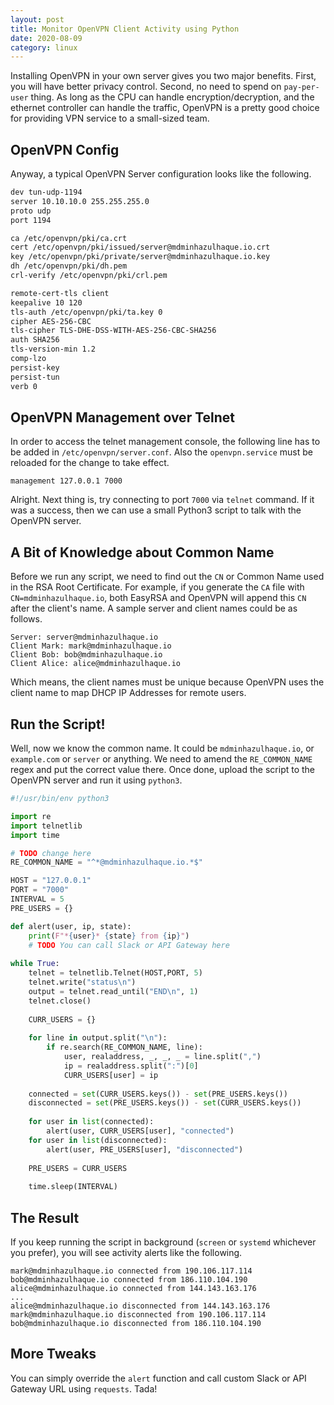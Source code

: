 ```yaml
---
layout: post
title: Monitor OpenVPN Client Activity using Python
date: 2020-08-09
category: linux
---
```

Installing OpenVPN in your own server gives you two major benefits. First, you will have better privacy control. Second, no need to spend on `pay-per-user` thing. As long as the CPU can handle encryption/decryption, and the ethernet controller can handle the traffic, OpenVPN is a pretty good choice for providing VPN service to a small-sized team.

## OpenVPN Config

Anyway, a typical OpenVPN Server configuration looks like the following.

```bash
dev tun-udp-1194
server 10.10.10.0 255.255.255.0
proto udp
port 1194

ca /etc/openvpn/pki/ca.crt
cert /etc/openvpn/pki/issued/server@mdminhazulhaque.io.crt
key /etc/openvpn/pki/private/server@mdminhazulhaque.io.key
dh /etc/openvpn/pki/dh.pem
crl-verify /etc/openvpn/pki/crl.pem

remote-cert-tls client
keepalive 10 120
tls-auth /etc/openvpn/pki/ta.key 0
cipher AES-256-CBC
tls-cipher TLS-DHE-DSS-WITH-AES-256-CBC-SHA256
auth SHA256
tls-version-min 1.2
comp-lzo
persist-key
persist-tun
verb 0
```

## OpenVPN Management over Telnet

In order to access the telnet management console, the following line has to be added in `/etc/openvpn/server.conf`. Also the `openvpn.service` must be reloaded for the change to take effect.

```
management 127.0.0.1 7000
```

Alright. Next thing is, try connecting to port `7000` via `telnet` command. If it was a success, then we can use a small Python3 script to talk with the OpenVPN server.

## A Bit of Knowledge about Common Name

Before we run any script, we need to find out the `CN` or Common Name used in the RSA Root Certificate. For example, if you generate the `CA` file with `CN=mdminhazulhaque.io`, both EasyRSA and OpenVPN will append this `CN` after the client's name. A sample server and client names could be as follows.

```
Server: server@mdminhazulhaque.io
Client Mark: mark@mdminhazulhaque.io
Client Bob: bob@mdminhazulhaque.io
Client Alice: alice@mdminhazulhaque.io
```

Which means, the client names must be unique because OpenVPN uses the client name to map DHCP IP Addresses for remote users.


## Run the Script!

Well, now we know the common name. It could be `mdminhazulhaque.io`, or `example.com` or `server` or anything. We need to amend the `RE_COMMON_NAME` regex and put the correct value there. Once done, upload the script to the OpenVPN server and run it using `python3`.

```python
#!/usr/bin/env python3

import re
import telnetlib
import time

# TODO change here
RE_COMMON_NAME = "^*@mdminhazulhaque.io.*$"

HOST = "127.0.0.1"
PORT = "7000"
INTERVAL = 5
PRE_USERS = {}

def alert(user, ip, state):
    print(F"*{user}* {state} from {ip}")
    # TODO You can call Slack or API Gateway here
    
while True:
    telnet = telnetlib.Telnet(HOST,PORT, 5)
    telnet.write("status\n")
    output = telnet.read_until("END\n", 1)
    telnet.close()
    
    CURR_USERS = {}
    
    for line in output.split("\n"):
        if re.search(RE_COMMON_NAME, line):
            user, realaddress, _, _, _ = line.split(",")
            ip = realaddress.split(":")[0]
            CURR_USERS[user] = ip
    
    connected = set(CURR_USERS.keys()) - set(PRE_USERS.keys())
    disconnected = set(PRE_USERS.keys()) - set(CURR_USERS.keys())
    
    for user in list(connected):
        alert(user, CURR_USERS[user], "connected")
    for user in list(disconnected):
        alert(user, PRE_USERS[user], "disconnected")
    
    PRE_USERS = CURR_USERS    
    
    time.sleep(INTERVAL)
```

## The Result

If you keep running the script in background (`screen` or `systemd` whichever you prefer), you will see activity alerts like the following.

```
mark@mdminhazulhaque.io connected from 190.106.117.114
bob@mdminhazulhaque.io connected from 186.110.104.190
alice@mdminhazulhaque.io connected from 144.143.163.176
...
alice@mdminhazulhaque.io disconnected from 144.143.163.176
mark@mdminhazulhaque.io disconnected from 190.106.117.114
bob@mdminhazulhaque.io disconnected from 186.110.104.190
```

## More Tweaks

You can simply override the `alert` function and call custom Slack or API Gateway URL using `requests`. Tada!
